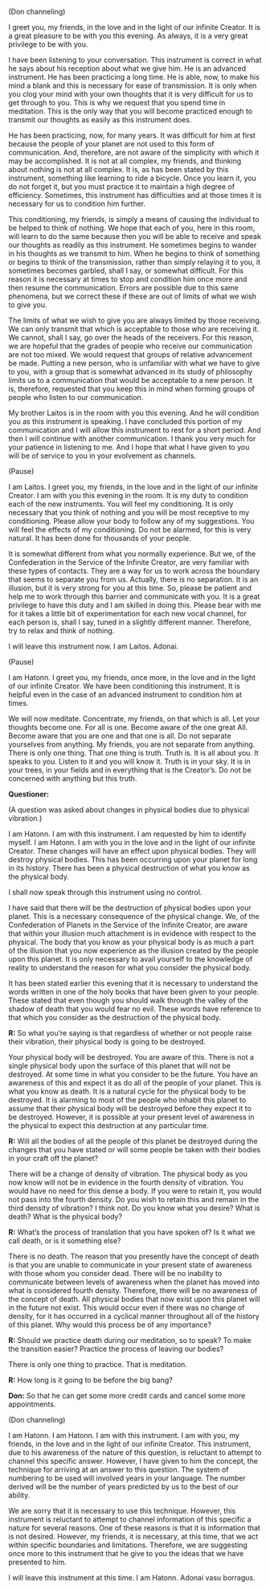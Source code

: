 <p class="channel-type">(Don channeling)</p>
<p>I greet you, my friends, in the love and in the light of our infinite Creator. It is a great pleasure to be with you this evening. As always, it is a very great privilege to be with you.</p>
<p>I have been listening to your conversation. This instrument is correct in what he says about his reception about what we give him. He is an advanced instrument. He has been practicing a long time. He is able, now, to make his mind a blank and this is necessary for ease of transmission. It is only when you clog your mind with your own thoughts that it is very difficult for us to get through to you. This is why we request that you spend time in meditation. This is the only way that you will become practiced enough to transmit our thoughts as easily as this instrument does.</p>
<p>He has been practicing, now, for many years. It was difficult for him at first because the people of your planet are not used to this form of communication. And, therefore, are not aware of the simplicity with which it may be accomplished. It is not at all complex, my friends, and thinking about nothing is not at all complex. It is, as has been stated by this instrument, something like learning to ride a bicycle. Once you learn it, you do not forget it, but you must practice it to maintain a high degree of efficiency. Sometimes, this instrument has difficulties and at those times it is necessary for us to condition him further.</p>
<p>This conditioning, my friends, is simply a means of causing the individual to be helped to think of nothing. We hope that each of you, here in this room, will learn to do the same because then you will be able to receive and speak our thoughts as readily as this instrument. He sometimes begins to wander in his thoughts as we transmit to him. When he begins to think of something or begins to think of the transmission, rather than simply relaying it to you, it sometimes becomes garbled, shall I say, or somewhat difficult. For this reason it is necessary at times to stop and condition him once more and then resume the communication. Errors are possible due to this same phenomena, but we correct these if these are out of limits of what we wish to give you.</p>
<p>The limits of what we wish to give you are always limited by those receiving. We can only transmit that which is acceptable to those who are receiving it. We cannot, shall I say, go over the heads of the receivers. For this reason, we are hopeful that the grades of people who receive our communication are not too mixed. We would request that groups of relative advancement be made. Putting a new person, who is unfamiliar with what we have to give to you, with a group that is somewhat advanced in its study of philosophy limits us to a communication that would be acceptable to a new person. It is, therefore, requested that you keep this in mind when forming groups of people who listen to our communication.</p>
<p>My brother Laitos is in the room with you this evening. And he will condition you as this instrument is speaking. I have concluded this portion of my communication and I will allow this instrument to rest for a short period. And then I will continue with another communication. I thank you very much for your patience in listening to me. And I hope that what I have given to you will be of service to you in your evolvement as channels.</p>
<p class="comment">(Pause)</p>
<p>I am Laitos. I greet you, my friends, in the love and in the light of our infinite Creator. I am with you this evening in the room. It is my duty to condition each of the new instruments. You will feel my conditioning. It is only necessary that you think of nothing and you will be most receptive to my conditioning. Please allow your body to follow any of my suggestions. You will feel the effects of my conditioning. Do not be alarmed, for this is very natural. It has been done for thousands of your people.</p>
<p>It is somewhat different from what you normally experience. But we, of the Confederation in the Service of the Infinite Creator, are very familiar with these types of contacts. They are a way for us to work across the boundary that seems to separate you from us. Actually, there is no separation. It is an illusion, but it is very strong for you at this time. So, please be patient and help me to work through this barrier and communicate with you. It is a great privilege to have this duty and I am skilled in doing this. Please bear with me for it takes a little bit of experimentation for each new vocal channel, for each person is, shall I say, tuned in a slightly different manner. Therefore, try to relax and think of nothing.</p>
<p>I will leave this instrument now. I am Laitos. Adonai.</p>
<p class="comment">(Pause)</p>
<p>I am Hatonn. I greet you, my friends, once more, in the love and in the light of our infinite Creator. We have been conditioning this instrument. It is helpful even in the case of an advanced instrument to condition him at times.</p>
<p>We will now meditate. Concentrate, my friends, on that which is all. Let your thoughts become one. For all is one. Become aware of the one great All. Become aware that you are one and that one is all. Do not separate yourselves from anything. My friends, you are not separate from anything. There is only one thing. That one thing is truth. Truth is. It is all about you. It speaks to you. Listen to it and you will know it. Truth is in your sky. It is in your trees, in your fields and in everything that is the Creator’s. Do not be concerned with anything but this truth.</p>
<p><strong>Questioner:</strong> </p><p class="comment">(A question was asked about changes in physical bodies due to physical vibration.)</p>
<p>I am Hatonn. I am with this instrument. I am requested by him to identify myself. I am Hatonn. I am with you in the love and in the light of our infinite Creator. These changes will have an effect upon physical bodies. They will destroy physical bodies. This has been occurring upon your planet for long in its history. There has been a physical destruction of what you know as the physical body.</p>
<p>I shall now speak through this instrument using no control.</p>
<p>I have said that there will be the destruction of physical bodies upon your planet. This is a necessary consequence of the physical change. We, of the Confederation of Planets in the Service of the Infinite Creator, are aware that within your illusion much attachment is in evidence with respect to the physical. The body that you know as your physical body is as much a part of the illusion that you now experience as the illusion created by the people upon this planet. It is only necessary to avail yourself to the knowledge of reality to understand the reason for what you consider the physical body.</p>
<p>It has been stated earlier this evening that it is necessary to understand the words written in one of the holy books that have been given to your people. These stated that even though you should walk through the valley of the shadow of death that you would fear no evil. These words have reference to that which you consider as the destruction of the physical body.</p>
<p><strong>R:</strong> So what you’re saying is that regardless of whether or not people raise their vibration, their physical body is going to be destroyed.</p>
<p>Your physical body will be destroyed. You are aware of this. There is not a single physical body upon the surface of this planet that will not be destroyed. At some time in what you consider to be the future. You have an awareness of this and expect it as do all of the people of your planet. This is what you know as death. It is a natural cycle for the physical body to be destroyed. It is alarming to most of the people who inhabit this planet to assume that their physical body will be destroyed before they expect it to be destroyed. However, it is possible at your present level of awareness in the physical to expect this destruction at any particular time.</p>
<p><strong>R:</strong> Will all the bodies of all the people of this planet be destroyed during the changes that you have stated or will some people be taken with their bodies in your craft off the planet?</p>
<p>There will be a change of density of vibration. The physical body as you now know will not be in evidence in the fourth density of vibration. You would have no need for this dense a body. If you were to retain it, you would not pass into the fourth density. Do you wish to retain this and remain in the third density of vibration? I think not. Do you know what you desire? What is death? What is the physical body?</p>
<p><strong>R:</strong> What’s the process of translation that you have spoken of? Is it what we call death, or is it something else?</p>
<p>There is no death. The reason that you presently have the concept of death is that you are unable to communicate in your present state of awareness with those whom you consider dead. There will be no inability to communicate between levels of awareness when the planet has moved into what is considered fourth density. Therefore, there will be no awareness of the concept of death. All physical bodies that now exist upon this planet will in the future not exist. This would occur even if there was no change of density, for it has occurred in a cyclical manner throughout all of the history of this planet. Why would this process be of any importance?</p>
<p><strong>R:</strong> Should we practice death during our meditation, so to speak? To make the transition easier? Practice the process of leaving our bodies?</p>
<p>There is only one thing to practice. That is meditation.</p>
<p><strong>R:</strong> How long is it going to be before the big bang?</p>
<p><strong>Don:</strong> So that he can get some more credit cards and cancel some more appointments.</p>
<p class="channel-type">(Don channeling)</p>
<p>I am Hatonn. I am Hatonn. I am with this instrument. I am with you, my friends, in the love and in the light of our infinite Creator. This instrument, due to his awareness of the nature of this question, is reluctant to attempt to channel this specific answer. However, I have given to him the concept, the technique for arriving at an answer to this question. The system of numbering to be used will involved years in your language. The number derived will be the number of years predicted by us to the best of our ability.</p>
<p>We are sorry that it is necessary to use this technique. However, this instrument is reluctant to attempt to channel information of this specific a nature for several reasons. One of these reasons is that it is information that is not desired. However, my friends, it is necessary, at this time, that we act within specific boundaries and limitations. Therefore, we are suggesting once more to this instrument that he give to you the ideas that we have presented to him.</p>
<p>I will leave this instrument at this time. I am Hatonn. Adonai vasu borragus.</p>